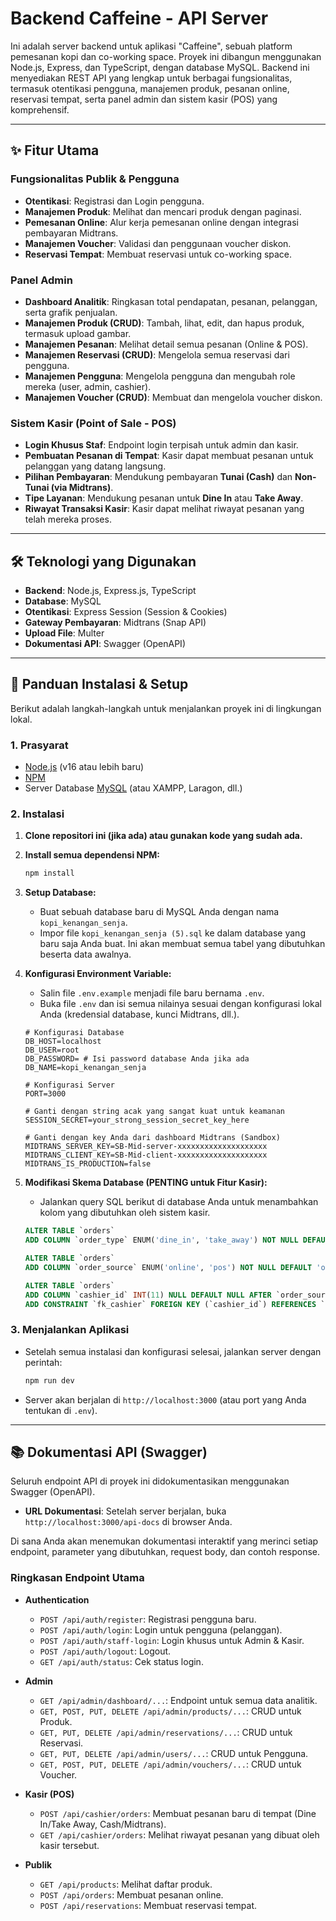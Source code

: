 # Backend Caffeine - API Server

Ini adalah server backend untuk aplikasi "Caffeine", sebuah platform pemesanan kopi dan co-working space. Proyek ini dibangun menggunakan Node.js, Express, dan TypeScript, dengan database MySQL. Backend ini menyediakan REST API yang lengkap untuk berbagai fungsionalitas, termasuk otentikasi pengguna, manajemen produk, pesanan online, reservasi tempat, serta panel admin dan sistem kasir (POS) yang komprehensif.

---

## ✨ Fitur Utama

### Fungsionalitas Publik & Pengguna
- **Otentikasi**: Registrasi dan Login pengguna.
- **Manajemen Produk**: Melihat dan mencari produk dengan paginasi.
- **Pemesanan Online**: Alur kerja pemesanan online dengan integrasi pembayaran Midtrans.
- **Manajemen Voucher**: Validasi dan penggunaan voucher diskon.
- **Reservasi Tempat**: Membuat reservasi untuk co-working space.

### Panel Admin
- **Dashboard Analitik**: Ringkasan total pendapatan, pesanan, pelanggan, serta grafik penjualan.
- **Manajemen Produk (CRUD)**: Tambah, lihat, edit, dan hapus produk, termasuk upload gambar.
- **Manajemen Pesanan**: Melihat detail semua pesanan (Online & POS).
- **Manajemen Reservasi (CRUD)**: Mengelola semua reservasi dari pengguna.
- **Manajemen Pengguna**: Mengelola pengguna dan mengubah role mereka (user, admin, cashier).
- **Manajemen Voucher (CRUD)**: Membuat dan mengelola voucher diskon.

### Sistem Kasir (Point of Sale - POS)
- **Login Khusus Staf**: Endpoint login terpisah untuk admin dan kasir.
- **Pembuatan Pesanan di Tempat**: Kasir dapat membuat pesanan untuk pelanggan yang datang langsung.
- **Pilihan Pembayaran**: Mendukung pembayaran **Tunai (Cash)** dan **Non-Tunai (via Midtrans)**.
- **Tipe Layanan**: Mendukung pesanan untuk **Dine In** atau **Take Away**.
- **Riwayat Transaksi Kasir**: Kasir dapat melihat riwayat pesanan yang telah mereka proses.

---

## 🛠️ Teknologi yang Digunakan

- **Backend**: Node.js, Express.js, TypeScript
- **Database**: MySQL
- **Otentikasi**: Express Session (Session & Cookies)
- **Gateway Pembayaran**: Midtrans (Snap API)
- **Upload File**: Multer
- **Dokumentasi API**: Swagger (OpenAPI)

---

## 🚀 Panduan Instalasi & Setup

Berikut adalah langkah-langkah untuk menjalankan proyek ini di lingkungan lokal.

### 1. Prasyarat
- [Node.js](https://nodejs.org/) (v16 atau lebih baru)
- [NPM](https://www.npmjs.com/)
- Server Database [MySQL](https://www.mysql.com/) (atau XAMPP, Laragon, dll.)

### 2. Instalasi

1.  **Clone repositori ini (jika ada) atau gunakan kode yang sudah ada.**

2.  **Install semua dependensi NPM:**
    ```bash
    npm install
    ```

3.  **Setup Database:**
    - Buat sebuah database baru di MySQL Anda dengan nama `kopi_kenangan_senja`.
    - Impor file `kopi_kenangan_senja (5).sql` ke dalam database yang baru saja Anda buat. Ini akan membuat semua tabel yang dibutuhkan beserta data awalnya.

4.  **Konfigurasi Environment Variable:**
    - Salin file `.env.example` menjadi file baru bernama `.env`.
    - Buka file `.env` dan isi semua nilainya sesuai dengan konfigurasi lokal Anda (kredensial database, kunci Midtrans, dll.).
    ```env
    # Konfigurasi Database
    DB_HOST=localhost
    DB_USER=root
    DB_PASSWORD= # Isi password database Anda jika ada
    DB_NAME=kopi_kenangan_senja

    # Konfigurasi Server
    PORT=3000

    # Ganti dengan string acak yang sangat kuat untuk keamanan
    SESSION_SECRET=your_strong_session_secret_key_here

    # Ganti dengan key Anda dari dashboard Midtrans (Sandbox)
    MIDTRANS_SERVER_KEY=SB-Mid-server-xxxxxxxxxxxxxxxxxxxx
    MIDTRANS_CLIENT_KEY=SB-Mid-client-xxxxxxxxxxxxxxxxxxxx
    MIDTRANS_IS_PRODUCTION=false
    ```

5.  **Modifikasi Skema Database (PENTING untuk Fitur Kasir):**
    - Jalankan query SQL berikut di database Anda untuk menambahkan kolom yang dibutuhkan oleh sistem kasir.
    ```sql
    ALTER TABLE `orders` 
    ADD COLUMN `order_type` ENUM('dine_in', 'take_away') NOT NULL DEFAULT 'dine_in' AFTER `voucher_discount`;

    ALTER TABLE `orders` 
    ADD COLUMN `order_source` ENUM('online', 'pos') NOT NULL DEFAULT 'online' AFTER `order_type`;

    ALTER TABLE `orders` 
    ADD COLUMN `cashier_id` INT(11) NULL DEFAULT NULL AFTER `order_source`,
    ADD CONSTRAINT `fk_cashier` FOREIGN KEY (`cashier_id`) REFERENCES `users`(`id`) ON DELETE SET NULL;
    ```

### 3. Menjalankan Aplikasi

- Setelah semua instalasi dan konfigurasi selesai, jalankan server dengan perintah:
  ```bash
  npm run dev
  ```
- Server akan berjalan di `http://localhost:3000` (atau port yang Anda tentukan di `.env`).

---

## 📚 Dokumentasi API (Swagger)

Seluruh endpoint API di proyek ini didokumentasikan menggunakan Swagger (OpenAPI).

- **URL Dokumentasi**: Setelah server berjalan, buka `http://localhost:3000/api-docs` di browser Anda.

Di sana Anda akan menemukan dokumentasi interaktif yang merinci setiap endpoint, parameter yang dibutuhkan, request body, dan contoh response.

### Ringkasan Endpoint Utama

- **Authentication**
  - `POST /api/auth/register`: Registrasi pengguna baru.
  - `POST /api/auth/login`: Login untuk pengguna (pelanggan).
  - `POST /api/auth/staff-login`: Login khusus untuk Admin & Kasir.
  - `POST /api/auth/logout`: Logout.
  - `GET /api/auth/status`: Cek status login.

- **Admin**
  - `GET /api/admin/dashboard/...`: Endpoint untuk semua data analitik.
  - `GET, POST, PUT, DELETE /api/admin/products/...`: CRUD untuk Produk.
  - `GET, PUT, DELETE /api/admin/reservations/...`: CRUD untuk Reservasi.
  - `GET, PUT, DELETE /api/admin/users/...`: CRUD untuk Pengguna.
  - `GET, POST, PUT, DELETE /api/admin/vouchers/...`: CRUD untuk Voucher.

- **Kasir (POS)**
  - `POST /api/cashier/orders`: Membuat pesanan baru di tempat (Dine In/Take Away, Cash/Midtrans).
  - `GET /api/cashier/orders`: Melihat riwayat pesanan yang dibuat oleh kasir tersebut.

- **Publik**
  - `GET /api/products`: Melihat daftar produk.
  - `POST /api/orders`: Membuat pesanan online.
  - `POST /api/reservations`: Membuat reservasi tempat.
